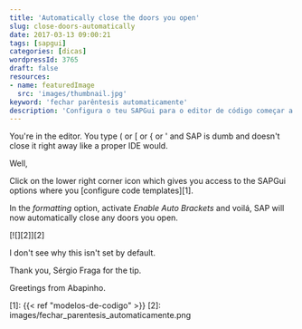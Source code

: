 ```yaml
---
title: 'Automatically close the doors you open'
slug: close-doors-automatically
date: 2017-03-13 09:00:21
tags: [sapgui]
categories: [dicas]
wordpressId: 3765
draft: false
resources:
- name: featuredImage
  src: 'images/thumbnail.jpg'
keyword: 'fechar parêntesis automaticamente'
description: 'Configura o teu SAPGui para o editor de código começar a fechar automaticamente os parêntesis e pelicas e aspas que abres.'
---
```

You're in the editor. You type ( or [ or { or ' and SAP is dumb and doesn't close it right away like a proper IDE would.

Well,

Click on the lower right corner icon which gives you access to the SAPGui options where you [configure code templates][1].

In the _formatting_ option, activate _Enable Auto Brackets_ and voilá, SAP will now automatically close any doors you open.

[![][2]][2]

I don't see why this isn't set by default.

Thank you, Sérgio Fraga for the tip.

Greetings from Abapinho.

   [1]: {{< ref "modelos-de-codigo" >}}
   [2]: images/fechar_parentesis_automaticamente.png
